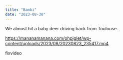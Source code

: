 ```yaml
---
title: "Bambi"
date: "2023-08-30"
---
```


We almost hit a baby deer driving back from Toulouse.

https://mananamanana.com/ohpiglet/wp-content/uploads/2023/08/20230823_235417.mp4

fixvideo
